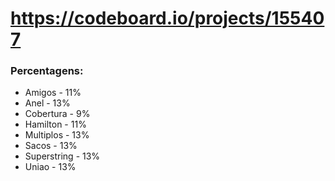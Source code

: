 # https://codeboard.io/projects/155407

### Percentagens:
- Amigos - 11%
- Anel - 13%
- Cobertura - 9%
- Hamilton - 11%
- Multiplos - 13%
- Sacos - 13%
- Superstring - 13%
- Uniao - 13%
